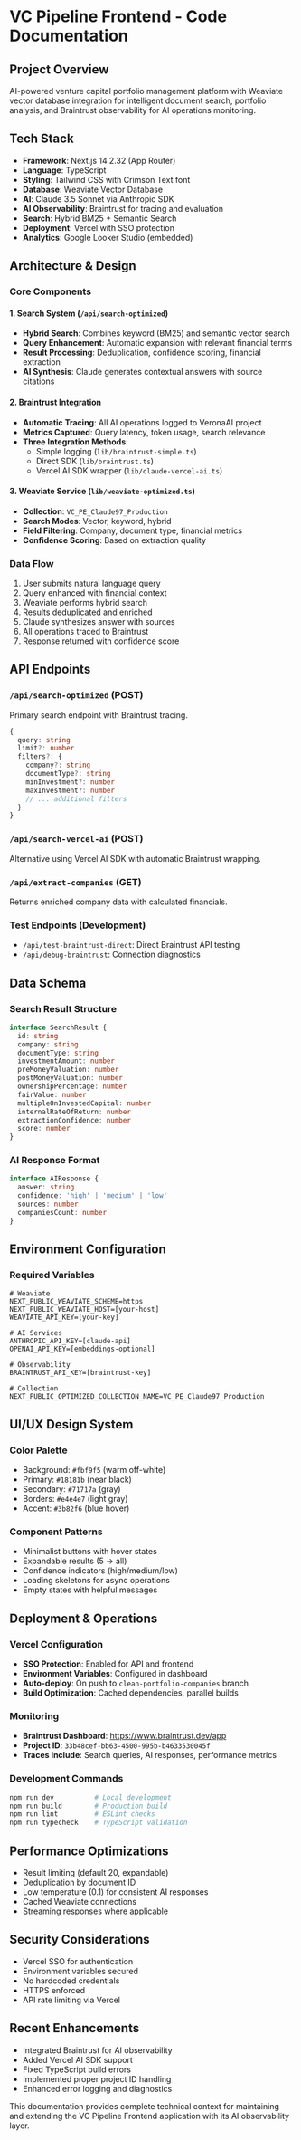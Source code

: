 # VC Pipeline Frontend - Code Documentation

## Project Overview
AI-powered venture capital portfolio management platform with Weaviate vector database integration for intelligent document search, portfolio analysis, and Braintrust observability for AI operations monitoring.

## Tech Stack
- **Framework**: Next.js 14.2.32 (App Router)
- **Language**: TypeScript
- **Styling**: Tailwind CSS with Crimson Text font
- **Database**: Weaviate Vector Database
- **AI**: Claude 3.5 Sonnet via Anthropic SDK
- **AI Observability**: Braintrust for tracing and evaluation
- **Search**: Hybrid BM25 + Semantic Search
- **Deployment**: Vercel with SSO protection
- **Analytics**: Google Looker Studio (embedded)

## Architecture & Design

### Core Components

#### 1. Search System (`/api/search-optimized`)
- **Hybrid Search**: Combines keyword (BM25) and semantic vector search
- **Query Enhancement**: Automatic expansion with relevant financial terms
- **Result Processing**: Deduplication, confidence scoring, financial extraction
- **AI Synthesis**: Claude generates contextual answers with source citations

#### 2. Braintrust Integration
- **Automatic Tracing**: All AI operations logged to VeronaAI project
- **Metrics Captured**: Query latency, token usage, search relevance
- **Three Integration Methods**:
  - Simple logging (`lib/braintrust-simple.ts`)
  - Direct SDK (`lib/braintrust.ts`)
  - Vercel AI SDK wrapper (`lib/claude-vercel-ai.ts`)

#### 3. Weaviate Service (`lib/weaviate-optimized.ts`)
- **Collection**: `VC_PE_Claude97_Production`
- **Search Modes**: Vector, keyword, hybrid
- **Field Filtering**: Company, document type, financial metrics
- **Confidence Scoring**: Based on extraction quality

### Data Flow
1. User submits natural language query
2. Query enhanced with financial context
3. Weaviate performs hybrid search
4. Results deduplicated and enriched
5. Claude synthesizes answer with sources
6. All operations traced to Braintrust
7. Response returned with confidence score

## API Endpoints

### `/api/search-optimized` (POST)
Primary search endpoint with Braintrust tracing.
```typescript
{
  query: string
  limit?: number
  filters?: {
    company?: string
    documentType?: string
    minInvestment?: number
    maxInvestment?: number
    // ... additional filters
  }
}
```

### `/api/search-vercel-ai` (POST)
Alternative using Vercel AI SDK with automatic Braintrust wrapping.

### `/api/extract-companies` (GET)
Returns enriched company data with calculated financials.

### Test Endpoints (Development)
- `/api/test-braintrust-direct`: Direct Braintrust API testing
- `/api/debug-braintrust`: Connection diagnostics

## Data Schema

### Search Result Structure
```typescript
interface SearchResult {
  id: string
  company: string
  documentType: string
  investmentAmount: number
  preMoneyValuation: number
  postMoneyValuation: number
  ownershipPercentage: number
  fairValue: number
  multipleOnInvestedCapital: number
  internalRateOfReturn: number
  extractionConfidence: number
  score: number
}
```

### AI Response Format
```typescript
interface AIResponse {
  answer: string
  confidence: 'high' | 'medium' | 'low'
  sources: number
  companiesCount: number
}
```

## Environment Configuration

### Required Variables
```env
# Weaviate
NEXT_PUBLIC_WEAVIATE_SCHEME=https
NEXT_PUBLIC_WEAVIATE_HOST=[your-host]
WEAVIATE_API_KEY=[your-key]

# AI Services
ANTHROPIC_API_KEY=[claude-api]
OPENAI_API_KEY=[embeddings-optional]

# Observability
BRAINTRUST_API_KEY=[braintrust-key]

# Collection
NEXT_PUBLIC_OPTIMIZED_COLLECTION_NAME=VC_PE_Claude97_Production
```

## UI/UX Design System

### Color Palette
- Background: `#fbf9f5` (warm off-white)
- Primary: `#18181b` (near black)
- Secondary: `#71717a` (gray)
- Borders: `#e4e4e7` (light gray)
- Accent: `#3b82f6` (blue hover)

### Component Patterns
- Minimalist buttons with hover states
- Expandable results (5 → all)
- Confidence indicators (high/medium/low)
- Loading skeletons for async operations
- Empty states with helpful messages

## Deployment & Operations

### Vercel Configuration
- **SSO Protection**: Enabled for API and frontend
- **Environment Variables**: Configured in dashboard
- **Auto-deploy**: On push to `clean-portfolio-companies` branch
- **Build Optimization**: Cached dependencies, parallel builds

### Monitoring
- **Braintrust Dashboard**: https://www.braintrust.dev/app
- **Project ID**: `33b48cef-bb63-4500-995b-b4633530045f`
- **Traces Include**: Search queries, AI responses, performance metrics

### Development Commands
```bash
npm run dev          # Local development
npm run build        # Production build
npm run lint         # ESLint checks
npm run typecheck    # TypeScript validation
```

## Performance Optimizations
- Result limiting (default 20, expandable)
- Deduplication by document ID
- Low temperature (0.1) for consistent AI responses
- Cached Weaviate connections
- Streaming responses where applicable

## Security Considerations
- Vercel SSO for authentication
- Environment variables secured
- No hardcoded credentials
- HTTPS enforced
- API rate limiting via Vercel

## Recent Enhancements
- Integrated Braintrust for AI observability
- Added Vercel AI SDK support
- Fixed TypeScript build errors
- Implemented proper project ID handling
- Enhanced error logging and diagnostics

This documentation provides complete technical context for maintaining and extending the VC Pipeline Frontend application with its AI observability layer.